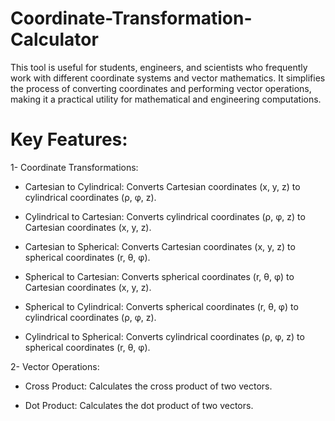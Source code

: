 # Coordinate-Transformation-Calculator
This tool is useful for students, engineers, and scientists who frequently work with different coordinate systems and vector mathematics. It simplifies the process of converting coordinates and performing vector operations, making it a practical utility for mathematical and engineering computations.
# Key Features:
1- Coordinate Transformations:

- Cartesian to Cylindrical: Converts Cartesian coordinates (x, y, z) to cylindrical coordinates (ρ, φ, z).

- Cylindrical to Cartesian: Converts cylindrical coordinates (ρ, φ, z) to Cartesian coordinates (x, y, z).

- Cartesian to Spherical: Converts Cartesian coordinates (x, y, z) to spherical coordinates (r, θ, φ).

- Spherical to Cartesian: Converts spherical coordinates (r, θ, φ) to Cartesian coordinates (x, y, z).

- Spherical to Cylindrical: Converts spherical coordinates (r, θ, φ) to cylindrical coordinates (ρ, φ, z).

- Cylindrical to Spherical: Converts cylindrical coordinates (ρ, φ, z) to spherical coordinates (r, θ, φ).

2- Vector Operations:

- Cross Product: Calculates the cross product of two vectors.

- Dot Product: Calculates the dot product of two vectors.

